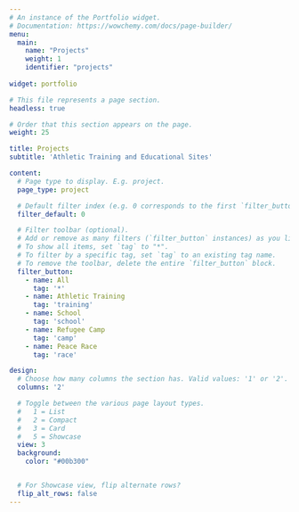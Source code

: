 ```yaml
---
# An instance of the Portfolio widget.
# Documentation: https://wowchemy.com/docs/page-builder/
menu:
  main:
    name: "Projects"
    weight: 1
    identifier: "projects"
    
widget: portfolio

# This file represents a page section.
headless: true

# Order that this section appears on the page.
weight: 25

title: Projects
subtitle: 'Athletic Training and Educational Sites'

content:
  # Page type to display. E.g. project.
  page_type: project

  # Default filter index (e.g. 0 corresponds to the first `filter_button` instance below).
  filter_default: 0

  # Filter toolbar (optional).
  # Add or remove as many filters (`filter_button` instances) as you like.
  # To show all items, set `tag` to "*".
  # To filter by a specific tag, set `tag` to an existing tag name.
  # To remove the toolbar, delete the entire `filter_button` block.
  filter_button:
    - name: All
      tag: '*'
    - name: Athletic Training
      tag: 'training'
    - name: School
      tag: 'school'
    - name: Refugee Camp
      tag: 'camp'
    - name: Peace Race
      tag: 'race'

design:
  # Choose how many columns the section has. Valid values: '1' or '2'.
  columns: '2'

  # Toggle between the various page layout types.
  #   1 = List
  #   2 = Compact
  #   3 = Card 
  #   5 = Showcase
  view: 3
  background:
    color: "#00b300"


  # For Showcase view, flip alternate rows?
  flip_alt_rows: false
---
```

